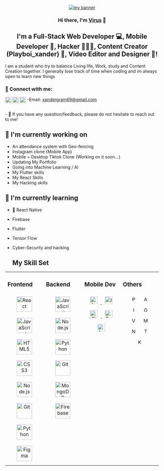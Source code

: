 <p align="center">
  <a href="https://only-1-virus.netlify.app" target="_blank" rel="noreferrer"><img src="https://user-images.githubusercontent.com/95747087/262497094-6c655ce7-702c-47f3-805a-78eb5f5b740f.png" alt="my banner"></a>
</p>

<h3 align="center">
Hi there, I'm <a href="https://only-1-virus.netlify.app/" target="_blank" rel="noreferrer">Virus</a> 👋
</h3>

<h2 align="center">
I'm a Full-Stack Web Developer 💻, Mobile Developer 📲, Hacker 🧑🏽‍💻, Content Creator (Playboi_xander) 📸,  Video Editor and Designer 🎨!
</h2> 

I am a student who try to balance Living life, Work, study and Content Creation together. I generally lose track of time when coding and im always open to learn new things

### 🤝 Connect with me:
-Email: xandergram69@gmail.com
<a href="https://www.tiktok.com/@playboi_xander"><img align="left" src="https://user-images.githubusercontent.com/95747087/262498850-386ad90f-ce86-426d-9414-d451b954d0d4.png" alt="Playboi_xander | Tiktok" width="21px"/></a>
<a href="https://instagram.com/playboi_xander"><img align="left" src="https://raw.githubusercontent.com/yushi1007/yushi1007/main/images/instagram.svg" alt="Playboi_xander | Instagram" width="21px"/></a>
<a href="https://instagram.com/playboi_xander"><img align="left" src="https://img.shields.io/badge/Gmail-D14836?style=for-the-badge&logo=gmail&logoColor=white" alt="Virus | Email" width="21px"/></a>

</br>
- 💬 If you have any question/feedback, please do not hesitate to reach out to me!

## 🔭 I'm currently working on

- An attendance system with Geo-fencing
- Instagram clone (Mobile App)
- Mobile + Desktop Tiktok Clone (Working on it soon...)
- Updating My Portfolio
- Going into Machine Learning / AI
- My Flutter skills
- My React Skills
- My Hacking skills 

## 🌱 I'm currently learning

- 📱 React Native
- Firebase
- Flutter
- Tensor Flow
- Cyber-Security and hacking

  ## My Skill Set  
<table><tr><td valign="top" width="25%">



### Frontend  
<div align="center">  
<a href="https://reactjs.org/" target="_blank"><img style="margin: 10px" src="https://profilinator.rishav.dev/skills-assets/react-original-wordmark.svg" alt="React" height="50" /></a>  
<a href="https://www.javascript.com/" target="_blank"><img style="margin: 10px" src="https://profilinator.rishav.dev/skills-assets/javascript-original.svg" alt="JavaScript" height="50" /></a>  
<a href="https://en.wikipedia.org/wiki/HTML5" target="_blank"><img style="margin: 10px" src="https://profilinator.rishav.dev/skills-assets/html5-original-wordmark.svg" alt="HTML5" height="50" /></a>  
<a href="https://www.w3schools.com/css/" target="_blank"><img style="margin: 10px" src="https://profilinator.rishav.dev/skills-assets/css3-original-wordmark.svg" alt="CSS3" height="50" /></a>  
<a href="https://nodejs.org/" target="_blank"><img style="margin: 10px" src="https://profilinator.rishav.dev/skills-assets/nodejs-original-wordmark.svg" alt="Node.js" height="50" /></a>  
<a href="https://github.com/" target="_blank"><img style="margin: 10px" src="https://profilinator.rishav.dev/skills-assets/git-scm-icon.svg" alt="Git" height="50" /></a>  
<a href="https://www.python.org/" target="_blank"><img style="margin: 10px" src="https://profilinator.rishav.dev/skills-assets/python-original.svg" alt="Python" height="50" /></a>    
<a href="https://www.figma.com/" target="_blank"><img style="margin: 10px" src="https://profilinator.rishav.dev/skills-assets/figma-icon.svg" alt="Figma" height="50" /></a>  
</div>

</td><td valign="top" width="25%">



### Backend  
<div align="center">  
<a href="https://www.javascript.com/" target="_blank"><img style="margin: 10px" src="https://profilinator.rishav.dev/skills-assets/javascript-original.svg" alt="JavaScript" height="50" /></a>  
<a href="https://nodejs.org/" target="_blank"><img style="margin: 10px" src="https://profilinator.rishav.dev/skills-assets/nodejs-original-wordmark.svg" alt="Node.js" height="50" /></a>  
<a href="https://www.python.org/" target="_blank"><img style="margin: 10px" src="https://profilinator.rishav.dev/skills-assets/python-original.svg" alt="Python" height="50" /></a>   
<a href="https://github.com/" target="_blank"><img style="margin: 10px" src="https://profilinator.rishav.dev/skills-assets/git-scm-icon.svg" alt="Git" height="50" /></a>  
<a href="https://www.mongodb.com/" target="_blank"><img style="margin: 10px" src="https://profilinator.rishav.dev/skills-assets/mongodb-original-wordmark.svg" alt="MongoDB" height="50" /></a>  
<a href="https://firebase.google.com/" target="_blank"><img style="margin: 10px" src="https://profilinator.rishav.dev/skills-assets/firebase.png" alt="Firebase" height="50" /></a>  
</div>

</td><td valign="top" width="25%">



### Mobile Dev
<div align="center">
    <a href="https://www.android.com/" target="_blank"><img style="margin: 10px" src="https://img.shields.io/badge/Android-3DDC84?style=for-the-badge&logo=android&logoColor=white" alt="Android" height="25"/> </a>
      <a href="https://www.apple.com/ios/ios-16/" target="_blank"><img style="margin: 10px" src="https://img.shields.io/badge/iOS-000000?style=for-the-badge&logo=ios&logoColor=white" alt="IOS" height="25" /> </a>
 <a href="https://www.flutter.dev/" target="_blank"><img style="margin: 10px" src="https://img.shields.io/badge/Flutter-02569B?style=for-the-badge&logo=flutter&logoColor=white" alt="Flutter" height="25" /> </a>
  <a href="https://dart.dev" target="_blank"><img style="margin: 10px" src="https://img.shields.io/badge/Dart-0175C2?style=for-the-badge&logo=dart&logoColor=white" alt="Dart" height="25" /> </a>
<a href="https://developer.android.com/studio" target="_blank"><img style="margin: 10px" src="https://img.shields.io/badge/Android_Studio-3DDC84?style=for-the-badge&logo=android-studio&logoColor=white" alt="Android Studio" height="25" /> </a>

  
 </div>

 </td><td valign="top" width="25%">



 ### Others
 <div align="center">
 <img style="margin: 10px" src="https://aleen42.github.io/badges/src/photoshop.svg" alt="Photoshop" height="15"  />
 
 <img style="margin: 10px" src="https://aleen42.github.io/badges/src/after_effects.svg" alt="After Effect" height="15"  />
 <img style="margin: 10px" src="https://aleen42.github.io/badges/src/premiere.svg" alt="IOS" height="15"  />
 <img style="margin: 10px" src="https://img.shields.io/badge/GIT-E44C30?style=for-the-badge&logo=git&logoColor=white" alt="GIT" height="15"  />
 <img style="margin: 10px" src="https://img.shields.io/badge/Visual_Studio_Code-0078D4?style=for-the-badge&logo=visual%20studio%20code&logoColor=white" alt="VSCode" height="15"  />
 <img style="margin: 10px" src="https://img.shields.io/badge/Microsoft_Office-D83B01?style=for-the-badge&logo=microsoft-office&logoColor=white" alt="MSOffice" height="15"  />
 <img style="margin: 10px" src="https://img.shields.io/badge/Netlify-00C7B7?style=for-the-badge&logo=netlify&logoColor=white" alt="Netlify" height="15"  />
 <img style="margin: 10px" src="https://img.shields.io/badge/TensorFlow-FF6F00?style=for-the-badge&logo=tensorflow&logoColor=white" alt="TensorFlow" height="15"  />
  <img style="margin: 10px" src="https://img.shields.io/badge/Kali_Linux-557C94?style=for-the-badge&logo=kali-linux&logoColor=white" alt="Kali Linux" height="15"  />
      

        	
</tr></table>  

<br/>  

